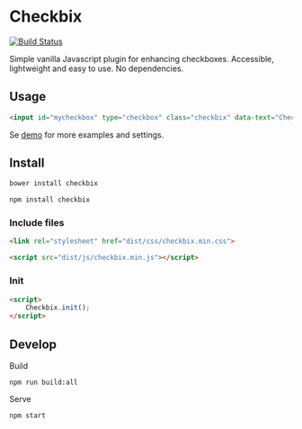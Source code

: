 # Checkbix

[![Build Status](https://travis-ci.org/urre/checkbix.svg?branch=master)](https://travis-ci.org/urre/checkbix)

Simple vanilla Javascript plugin for enhancing checkboxes. Accessible, lightweight and easy to use. No dependencies.

## Usage

```html
<input id="mycheckbox" type="checkbox" class="checkbix" data-text="Checkbix">
```

Se [demo](https://urre.github.io/checkbix/) for more examples and settings.

## Install

```bash
bower install checkbix
```

```bash
npm install checkbix
```

### Include files

```html
<link rel="stylesheet" href="dist/css/checkbix.min.css">
```

```html
<script src="dist/js/checkbix.min.js"></script>
```

### Init

```html
<script>
    Checkbix.init();
</script>
```

## Develop

Build

    npm run build:all    

Serve

    npm start
